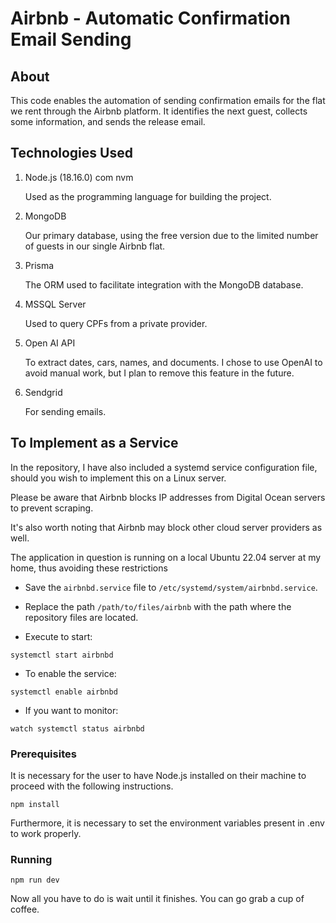 # Airbnb - Automatic Confirmation Email Sending

## About

This code enables the automation of sending confirmation emails for the flat we rent through the Airbnb platform. It identifies the next guest, collects some information, and sends the release email.

## Technologies Used

1. Node.js (18.16.0) com nvm

   Used as the programming language for building the project.

2. MongoDB

   Our primary database, using the free version due to the limited number of guests in our single Airbnb flat.

3. Prisma
   
   The ORM used to facilitate integration with the MongoDB database.
   
4. MSSQL Server
   
   Used to query CPFs from a private provider.
   
5. Open AI API
    
   To extract dates, cars, names, and documents. I chose to use OpenAI to avoid manual work, but I plan to remove this feature in the future.
   
6. Sendgrid
    
   For sending emails.

## To Implement as a Service

In the repository, I have also included a systemd service configuration file, should you wish to implement this on a Linux server. 

Please be aware that Airbnb blocks IP addresses from Digital Ocean servers to prevent scraping. 

It's also worth noting that Airbnb may block other cloud server providers as well. 

The application in question is running on a local Ubuntu 22.04 server at my home, thus avoiding these restrictions

- Save the `airbnbd.service` file to `/etc/systemd/system/airbnbd.service`.
- Replace the path `/path/to/files/airbnb` with the path where the repository files are located.

- Execute to start:

```
systemctl start airbnbd
```

- To enable the service:

```
systemctl enable airbnbd
```

- If you want to monitor:

```
watch systemctl status airbnbd
```

### Prerequisites

It is necessary for the user to have Node.js installed on their machine to proceed with the following instructions.

```
npm install
```

Furthermore, it is necessary to set the environment variables present in .env to work properly.

### Running

```
npm run dev
```

Now all you have to do is wait until it finishes. You can go grab a cup of coffee.
